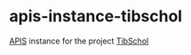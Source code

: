 # apis-instance-tibschol

[APIS](https://github.com/acdh-oeaw/apis-core-rdf/) instance for the project [TibSchol](https://www.oeaw.ac.at/ikga/tibschol)

